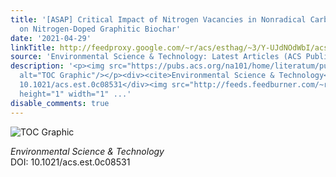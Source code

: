```yaml
---
title: '[ASAP] Critical Impact of Nitrogen Vacancies in Nonradical Carbocatalysis
  on Nitrogen-Doped Graphitic Biochar'
date: '2021-04-29'
linkTitle: http://feedproxy.google.com/~r/acs/esthag/~3/Y-UJdNOdWbI/acs.est.0c08531
source: 'Environmental Science & Technology: Latest Articles (ACS Publications)'
description: '<p><img src="https://pubs.acs.org/na101/home/literatum/publisher/achs/journals/content/esthag/0/esthag.ahead-of-print/acs.est.0c08531/20210429/images/medium/es0c08531_0008.gif"
  alt="TOC Graphic"/></p><div><cite>Environmental Science & Technology</cite></div><div>DOI:
  10.1021/acs.est.0c08531</div><img src="http://feeds.feedburner.com/~r/acs/esthag/~4/Y-UJdNOdWbI"
  height="1" width="1" ...'
disable_comments: true
---
```

<p><img src="https://pubs.acs.org/na101/home/literatum/publisher/achs/journals/content/esthag/0/esthag.ahead-of-print/acs.est.0c08531/20210429/images/medium/es0c08531_0008.gif" alt="TOC Graphic"/></p><div><cite>Environmental Science & Technology</cite></div><div>DOI: 10.1021/acs.est.0c08531</div><img src="http://feeds.feedburner.com/~r/acs/esthag/~4/Y-UJdNOdWbI" height="1" width="1" ...